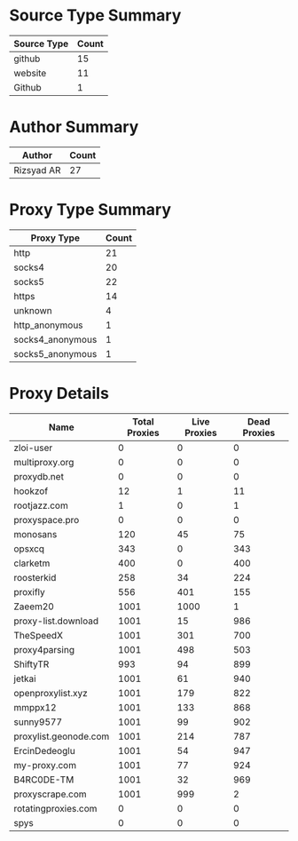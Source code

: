 # Source Type Summary

| Source Type | Count |
|-------------|-------|
| github | 15 |
| website | 11 |
| Github | 1 |


# Author Summary

| Author | Count |
|--------|-------|
| Rizsyad AR | 27 |


# Proxy Type Summary

| Proxy Type | Count |
|------------|-------|
| http | 21 |
| socks4 | 20 |
| socks5 | 22 |
| https | 14 |
| unknown | 4 |
| http_anonymous | 1 |
| socks4_anonymous | 1 |
| socks5_anonymous | 1 |


# Proxy Details

| Name | Total Proxies | Live Proxies | Dead Proxies |
|------|---------------|--------------|---------------|
| zloi-user | 0 | 0 | 0 |
| multiproxy.org | 0 | 0 | 0 |
| proxydb.net | 0 | 0 | 0 |
| hookzof | 12 | 1 | 11 |
| rootjazz.com | 1 | 0 | 1 |
| proxyspace.pro | 0 | 0 | 0 |
| monosans | 120 | 45 | 75 |
| opsxcq | 343 | 0 | 343 |
| clarketm | 400 | 0 | 400 |
| roosterkid | 258 | 34 | 224 |
| proxifly | 556 | 401 | 155 |
| Zaeem20 | 1001 | 1000 | 1 |
| proxy-list.download | 1001 | 15 | 986 |
| TheSpeedX | 1001 | 301 | 700 |
| proxy4parsing | 1001 | 498 | 503 |
| ShiftyTR | 993 | 94 | 899 |
| jetkai | 1001 | 61 | 940 |
| openproxylist.xyz | 1001 | 179 | 822 |
| mmppx12 | 1001 | 133 | 868 |
| sunny9577 | 1001 | 99 | 902 |
| proxylist.geonode.com | 1001 | 214 | 787 |
| ErcinDedeoglu | 1001 | 54 | 947 |
| my-proxy.com | 1001 | 77 | 924 |
| B4RC0DE-TM | 1001 | 32 | 969 |
| proxyscrape.com | 1001 | 999 | 2 |
| rotatingproxies.com | 0 | 0 | 0 |
| spys | 0 | 0 | 0 |
